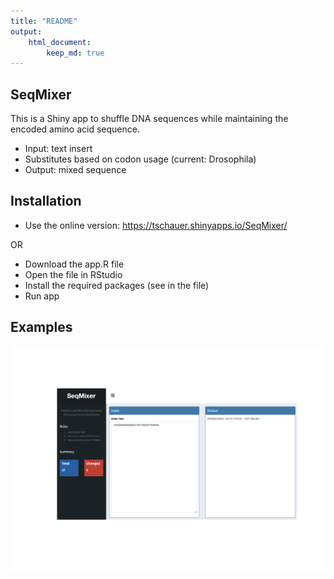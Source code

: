 ```yaml
---
title: "README"
output: 
    html_document:
        keep_md: true
---
```





## SeqMixer

This is a Shiny app to shuffle DNA sequences while maintaining the encoded amino acid sequence.

* Input: text insert
* Substitutes based on codon usage (current: Drosophila)
* Output: mixed sequence


## Installation

* Use the online version: https://tschauer.shinyapps.io/SeqMixer/

OR

* Download the app.R file
* Open the file in RStudio
* Install the required packages (see in the file)
* Run app


## Examples


<img src="README_files/figure-html/unnamed-chunk-1-1.png" style="display: block; margin: auto;" />



